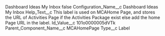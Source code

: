 <?xml version="1.0" encoding="UTF-8"?>
<CustomMetadata xmlns="http://soap.sforce.com/2006/04/metadata" xmlns:xsi="http://www.w3.org/2001/XMLSchema-instance" xmlns:xsd="http://www.w3.org/2001/XMLSchema">
    <label>Dashboard Ideas My Inbox</label>
    <protected>false</protected>
    <values>
        <field>Configuration_Name__c</field>
        <value xsi:type="xsd:string">Dashboard Ideas My Inbox</value>
    </values>
    <values>
        <field>Help_Text__c</field>
        <value xsi:type="xsd:string">This label is used on MCAHome Page, and stores the URL of Activities Page if the Activities Package exist else add the home Page URL in the label.</value>
    </values>
    <values>
        <field>Id_Value__c</field>
        <value xsi:type="xsd:string">101o0000005dVTk</value>
    </values>
    <values>
        <field>Parent_Component_Name__c</field>
        <value xsi:type="xsd:string">MCAHomePage</value>
    </values>
    <values>
        <field>Type__c</field>
        <value xsi:type="xsd:string">Label</value>
    </values>
</CustomMetadata>
